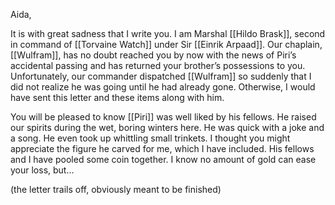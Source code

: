 Aida,

It is with great sadness that I write you. I am Marshal [[Hildo Brask]], second in command of [[Torvaine Watch]] under Sir [[Einrik Arpaad]]. Our chaplain, [[Wulfram]], has no doubt reached you by now with the news of Piri’s accidental passing and has returned your brother’s possessions to you. Unfortunately, our commander dispatched [[Wulfram]] so suddenly that I did not realize he was going until he had already gone. Otherwise, I would have sent this letter and these items along with him.

You will be pleased to know [[Piri]] was well liked by his fellows. He raised our spirits during the wet, boring winters here. He was quick with a joke and a song. He even took up whittling small trinkets. I thought you might appreciate the figure he carved for me, which I have included. His fellows and I have pooled some coin together. I know no amount of gold can ease your loss, but...

(the letter trails off, obviously meant to be finished)